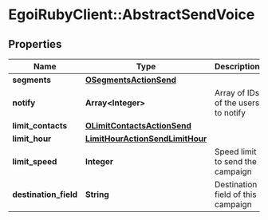 # EgoiRubyClient::AbstractSendVoice

## Properties
Name | Type | Description | Notes
------------ | ------------- | ------------- | -------------
**segments** | [**OSegmentsActionSend**](OSegmentsActionSend.md) |  | [optional] 
**notify** | **Array&lt;Integer&gt;** | Array of IDs of the users to notify | [optional] 
**limit_contacts** | [**OLimitContactsActionSend**](OLimitContactsActionSend.md) |  | [optional] 
**limit_hour** | [**LimitHourActionSendLimitHour**](LimitHourActionSendLimitHour.md) |  | [optional] 
**limit_speed** | **Integer** | Speed limit to send the campaign | [optional] 
**destination_field** | **String** | Destination field of this campaign | [optional] 


